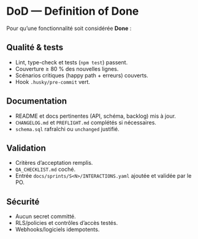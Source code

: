 # DoD — Definition of Done

Pour qu’une fonctionnalité soit considérée **Done** :

## Qualité & tests

- Lint, type-check et tests (`npm test`) passent.
- Couverture ≥ 80 % des nouvelles lignes.
- Scénarios critiques (happy path + erreurs) couverts.
- Hook `.husky/pre-commit` vert.

## Documentation

- README et docs pertinentes (API, schéma, backlog) mis à jour.
- `CHANGELOG.md` et `PREFLIGHT.md` complétés si nécessaires.
- `schema.sql` rafraîchi ou `unchanged` justifié.

## Validation

- Critères d’acceptation remplis.
- `QA_CHECKLIST.md` coché.
- Entrée `docs/sprints/S<N>/INTERACTIONS.yaml` ajoutée et validée par le PO.

## Sécurité

- Aucun secret committé.
- RLS/policies et contrôles d’accès testés.
- Webhooks/logiciels idempotents.
